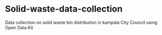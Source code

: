 # Solid-waste-data-collection
Data collection on solid waste bin distribution in kampala City Council using Open Data Kit
